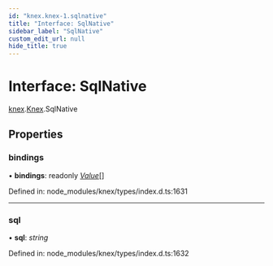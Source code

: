 ```yaml
---
id: "knex.knex-1.sqlnative"
title: "Interface: SqlNative"
sidebar_label: "SqlNative"
custom_edit_url: null
hide_title: true
---
```


# Interface: SqlNative

[knex](../modules/knex.md).[Knex](../modules/knex.knex-1.md).SqlNative

## Properties

### bindings

• **bindings**: readonly [*Value*](../modules/knex.knex-1.md#value)[]

Defined in: node_modules/knex/types/index.d.ts:1631

___

### sql

• **sql**: *string*

Defined in: node_modules/knex/types/index.d.ts:1632

